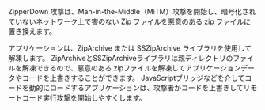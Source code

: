 
ZipperDown 攻撃は、Man-in-the-Middle（MiTM）攻撃を開始し、暗号化されていないネットワーク上で害のない Zip ファイルを悪意のある zip ファイルに置き換えます。

アプリケーションは、ZipArchive または SSZipArchive ライブラリを使用して解凍します。 ZipArchiveとSSZipArchiveライブラリは親ディレクトリのファイルを解凍できるので、悪意のある zipファイルを解凍してアプリケーションデータやコードを上書きすることができます。 JavaScriptブリッジなどを介してコードを動的にロードするアプリケーションは、攻撃者がコードを上書きしてリモートコード実行攻撃を開始しやすくします。
